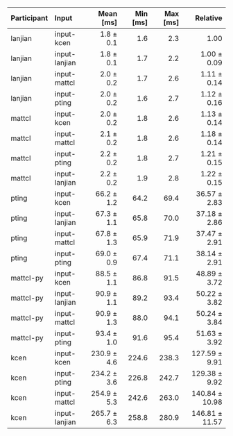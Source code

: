 | Participant | Input | Mean [ms] | Min [ms] | Max [ms] | Relative |
|:---|:---|---:|---:|---:|---:|
| lanjian | input-kcen | 1.8 ± 0.1 | 1.6 | 2.3 | 1.00 |
| lanjian | input-lanjian | 1.8 ± 0.1 | 1.7 | 2.2 | 1.00 ± 0.09 |
| lanjian | input-mattcl | 2.0 ± 0.2 | 1.7 | 2.6 | 1.11 ± 0.14 |
| lanjian | input-pting | 2.0 ± 0.2 | 1.6 | 2.7 | 1.12 ± 0.16 |
| mattcl | input-kcen | 2.0 ± 0.2 | 1.8 | 2.6 | 1.13 ± 0.14 |
| mattcl | input-mattcl | 2.1 ± 0.2 | 1.8 | 2.6 | 1.18 ± 0.14 |
| mattcl | input-pting | 2.2 ± 0.2 | 1.8 | 2.7 | 1.21 ± 0.15 |
| mattcl | input-lanjian | 2.2 ± 0.2 | 1.9 | 2.8 | 1.22 ± 0.15 |
| pting | input-kcen | 66.2 ± 1.2 | 64.2 | 69.4 | 36.57 ± 2.83 |
| pting | input-lanjian | 67.3 ± 1.1 | 65.8 | 70.0 | 37.18 ± 2.86 |
| pting | input-mattcl | 67.8 ± 1.3 | 65.9 | 71.9 | 37.47 ± 2.91 |
| pting | input-pting | 69.0 ± 0.9 | 67.4 | 71.1 | 38.14 ± 2.91 |
| mattcl-py | input-kcen | 88.5 ± 1.1 | 86.8 | 91.5 | 48.89 ± 3.72 |
| mattcl-py | input-lanjian | 90.9 ± 1.1 | 89.2 | 93.4 | 50.22 ± 3.82 |
| mattcl-py | input-mattcl | 90.9 ± 1.3 | 88.0 | 94.1 | 50.24 ± 3.84 |
| mattcl-py | input-pting | 93.4 ± 1.0 | 91.6 | 95.4 | 51.63 ± 3.92 |
| kcen | input-kcen | 230.9 ± 4.6 | 224.6 | 238.3 | 127.59 ± 9.91 |
| kcen | input-pting | 234.2 ± 3.6 | 226.8 | 242.7 | 129.38 ± 9.92 |
| kcen | input-mattcl | 254.9 ± 5.3 | 242.6 | 263.0 | 140.84 ± 10.98 |
| kcen | input-lanjian | 265.7 ± 6.3 | 258.8 | 280.9 | 146.81 ± 11.57 |
